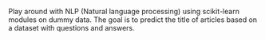 Play around with NLP (Natural language processing) using scikit-learn modules on dummy data.
The goal is to predict the title of articles based on a dataset with questions and answers.
